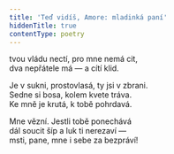```yaml
---
title: 'Teď vidíš, Amore: mladinká paní'
hiddenTitle: true
contentType: poetry
---
```


<section>

tvou vládu nectí, pro mne nemá cit,  
dva nepřátele má — a cítí klid.

</section>

<section>

Je v sukni, prostovlasá, ty jsi v zbrani.  
Sedne si bosa, kolem kvete tráva.  
Ke mně je krutá, k tobě pohrdavá.

</section>

<section>

Mne vězní. Jestli tobě ponechává  
dál soucit šíp a luk ti nerezaví —  
msti, pane, mne i sebe za bezpráví!

</section>
